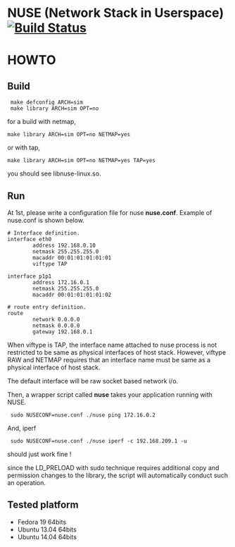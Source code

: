 NUSE (Network Stack in Userspace) [![Build Status](https://travis-ci.org/thehajime/net-next-nuse.png)](https://travis-ci.org/thehajime/net-next-nuse)
===============================


# HOWTO
## Build

```
 make defconfig ARCH=sim
 make library ARCH=sim OPT=no
```

for a build with netmap,

```
make library ARCH=sim OPT=no NETMAP=yes
```

or with tap,

```
make library ARCH=sim OPT=no NETMAP=yes TAP=yes
```

you should see libnuse-linux.so.

## Run

At 1st, please write a configuration file for nuse **nuse.conf**.
Example of nuse.conf is shown below.

```
# Interface definition.
interface eth0
        address 192.168.0.10
        netmask 255.255.255.0
        macaddr 00:01:01:01:01:01
        viftype TAP

interface p1p1
        address 172.16.0.1
        netmask 255.255.255.0
        macaddr 00:01:01:01:01:02

# route entry definition.
route
        network 0.0.0.0
        netmask 0.0.0.0
        gateway 192.168.0.1
```

When viftype is TAP, the interface name attached to nuse process is
not restricted to be same as physical interfaces of host
stack. However, viftype RAW and NETMAP requires that an interface name
must be same as a physical interface of host stack.

The default interface will be raw socket based network i/o.


Then, a wrapper script called **nuse** takes your application running with NUSE.

```
 sudo NUSECONF=nuse.conf ./nuse ping 172.16.0.2
```

And, iperf

```
 sudo NUSECONF=nuse.conf ./nuse iperf -c 192.168.209.1 -u
```

should just work fine !

since the LD_PRELOAD with sudo technique requires additional copy and permission changes to the library, the script will automatically conduct such an operation.

## Tested platform
- Fedora 19 64bits
- Ubuntu 13.04 64bits
- Ubuntu 14.04 64bits
